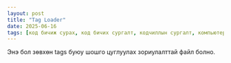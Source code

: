 ```yaml
---
layout: post
title: "Tag Loader"
date: 2025-06-16
tags: [код бичиж сурах, код бичих сургалт, кодчиллын сургалт, компьютерын сургалт, computeriin surgalt, computer surgalt, code bichij surah, kod bichij surah, kod bichih surgalt, komputer surgalt]
---
```


Энэ бол зөвхөн tags буюу шошго цуглуулах зориулалттай файл болно.
